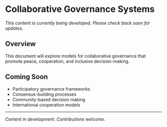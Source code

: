 # Collaborative Governance Systems

*This content is currently being developed. Please check back soon for updates.*

## Overview

This document will explore models for collaborative governance that promote peace, cooperation, and inclusive decision-making.

## Coming Soon

- Participatory governance frameworks
- Consensus-building processes
- Community-based decision making
- International cooperation models

---

*Content in development. Contributions welcome.*
